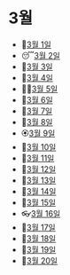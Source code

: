 # 3월

- 🥃[3월 1일](3.1.md)
- 😴[3월 2일](3.2.md)
- 🦢[3월 3일](3.3.md)
- 🦉[3월 4일](3.4.md)
- 👨‍🦱[3월 5일](3.5.md)
- 💅[3월 6일](3.6.md)
- 👲[3월 7일](3.7.md)
- 👛[3월 8일](3.8.md)
- 🏵️[3월 9일](3.9.md)
- 🤯[3월 10일](3.10.md)
- 👣[3월 11일](3.11.md)
- 🦷[3월 12일](3.12.md)
- 🙈[3월 13일](3.13.md)
- 🦒[3월 14일](3.14.md)
- 🙇[3월 15일](3.15.md)
- 👓[3월 16일](3.16.md)
- 👕[3월 17일](3.17.md)
- 🐣[3월 18일](3.18.md)
- 🐤[3월 19일](3.19.md)
- 🌈[3월 20일](3.20.md)
